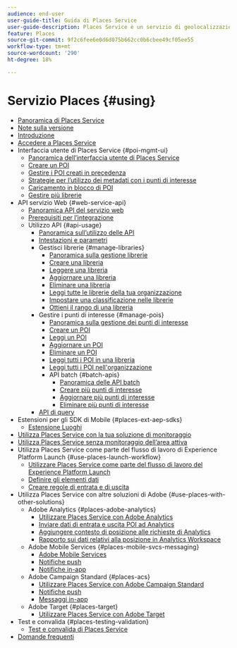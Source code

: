 ```yaml
---
audience: end-user
user-guide-title: Guida di Places Service
user-guide-description: Places Service è un servizio di geolocalizzazione che consente alle app mobili che supportano la localizzazione di comprendere il contesto della posizione.
feature: Places
source-git-commit: 9f2c6fee6e0d6d075b662cc0b6cbee49cf05ee55
workflow-type: tm+mt
source-wordcount: '290'
ht-degree: 18%

---
```



# Servizio Places {#using}

+ [Panoramica di Places Service](home.md)
+ [Note sulla versione](release-notes.md)
+ [Introduzione](getting-started.md)
+ [Accedere a Places Service](places-gain-access.md)
+ Interfaccia utente di Places Service {#poi-mgmt-ui}
   + [Panoramica dell’interfaccia utente di Places Service](poi-mgmt-ui/poi-mgmt-ui-overview.md)
   + [Creare un POI](poi-mgmt-ui/create-a-poi-ui.md)
   + [Gestire i POI creati in precedenza](poi-mgmt-ui/managing-pois-in-the-places-ui.md)
   + [Strategie per l’utilizzo dei metadati con i punti di interesse](poi-mgmt-ui/metadata-with-pois.md)
   + [Caricamento in blocco di POI](poi-mgmt-ui/bulk-upload-pois.md)
   + [Gestire più librerie](poi-mgmt-ui/manage-libraries-in-the-places-ui.md)
+ API servizio Web {#web-service-api}
   + [Panoramica API del servizio web](web-service-api/places-web-services.md)
   + [Prerequisiti per l’integrazione](web-service-api/adobe-i-o-integration.md)
   + Utilizzo API {#api-usage}
      + [Panoramica sull’utilizzo delle API](web-service-api/api-usage/api-usage-overview.md)
      + [Intestazioni e parametri](web-service-api/api-usage/headers-and-parameters.md)
      + Gestisci librerie {#manage-libraries}
         + [Panoramica sulla gestione librerie](web-service-api/api-usage/manage-libraries/manage-libraries.md)
         + [Creare una libreria](web-service-api/api-usage/manage-libraries/create-a-library.md)
         + [Leggere una libreria](web-service-api/api-usage/manage-libraries/read-a-library.md)
         + [Aggiornare una libreria](web-service-api/api-usage/manage-libraries/update-a-library.md)
         + [Eliminare una libreria](web-service-api/api-usage/manage-libraries/delete-a-library.md)
         + [Leggi tutte le librerie della tua organizzazione](web-service-api/api-usage/manage-libraries/read-all-libraries-in-your-organization.md)
         + [Impostare una classificazione nelle librerie](web-service-api/api-usage/manage-libraries/set-a-ran-on-your-libraries.md)
         + [Ottieni il rango di una libreria](web-service-api/api-usage/manage-libraries/get-a-librarys-rank.md)
      + Gestire i punti di interesse {#manage-pois}
         + [Panoramica sulla gestione dei punti di interesse](web-service-api/api-usage/manage-pois/manage-pois.md)
         + [Creare un POI](web-service-api/api-usage/manage-pois/create-a-poi.md)
         + [Leggi un POI](web-service-api/api-usage/manage-pois/read-a-poi.md)
         + [Aggiornare un POI](web-service-api/api-usage/manage-pois/update-a-poi.md)
         + [Eliminare un POI](web-service-api/api-usage/manage-pois/delete-a-poi.md)
         + [Leggi tutti i POI in una libreria](web-service-api/api-usage/manage-pois/read-all-pois-in-a-library.md)
         + [Leggi tutti i POI nell&#39;organizzazione](web-service-api/api-usage/manage-pois/read-all-pois-in-your-organization.md)
         + API batch {#batch-apis}
            + [Panoramica delle API batch](web-service-api/api-usage/manage-pois/batch-apis/batch-apis.md)
            + [Creare più punti di interesse](web-service-api/api-usage/manage-pois/batch-apis/create-multiple-pois.md)
            + [Aggiornare più punti di interesse](web-service-api/api-usage/manage-pois/batch-apis/update-multiple-pois.md)
            + [Eliminare più punti di interesse](web-service-api/api-usage/manage-pois/batch-apis/delete-multiple-pois.md)
      + [API di query](web-service-api/api-usage/query-apis.md)
+ Estensioni per gli SDK di Mobile {#places-ext-aep-sdks}
   + [Estensione Luoghi](places-ext-aep-sdks/places-extension/places-extension.md)
+ [Utilizza Places Service con la tua soluzione di monitoraggio](using-your-own-monitor.md)
+ [Utilizza Places Service senza monitoraggio dell’area attiva](use-places-without-active-monitoring.md)
+ Utilizza Places Service come parte del flusso di lavoro di Experience Platform Launch {#use-places-launch-workflow}
   + [Utilizzare Places Service come parte del flusso di lavoro del Experience Platform Launch](use-places-launch-workflow/places-launch-workflow.md)
   + [Definire gli elementi dati](use-places-launch-workflow/define-data-elements.md)
   + [Creare regole di entrata e di uscita](use-places-launch-workflow/create-rule-places-property.md)
+ Utilizza Places Service con altre soluzioni di Adobe {#use-places-with-other-solutions}
   + Adobe Analytics {#places-adobe-analytics}
      + [Utilizzare Places Service con Adobe Analytics](use-places-with-other-solutions/places-adobe-analytics/use-places-analytics-overview.md)
      + [Inviare dati di entrata e uscita POI ad Analytics](use-places-with-other-solutions/places-adobe-analytics/use-places-adobe-analytics.md)
      + [Aggiungere contesto di posizione alle richieste di Analytics](use-places-with-other-solutions/places-adobe-analytics/run-reports-aa-places-data.md)
      + [Rapporto sui dati relativi alla posizione in Analytics Workspace](use-places-with-other-solutions/places-adobe-analytics/places-in-workspace.md)
   + Adobe Mobile Services {#places-mobile-svcs-messaging}
      + [Adobe Mobile Services](use-places-with-other-solutions/places-mobile-svcs-for-messaging/use-places-mobie-svcs-messaging.md)
      + [Notifiche push](use-places-with-other-solutions/places-mobile-svcs-for-messaging/mobile-svcs-messaging-push.md)
      + [Notifiche in-app](use-places-with-other-solutions/places-mobile-svcs-for-messaging/mobile-svcs-messaging-inapp.md)
   + Adobe Campaign Standard {#places-acs}
      + [Utilizzare Places Service con Adobe Campaign Standard](use-places-with-other-solutions/places-acs/places-acs-overview.md)
      + [Notifiche push](use-places-with-other-solutions/places-acs/places-acs-push-notifications.md)
      + [Messaggi in-app](use-places-with-other-solutions/places-acs/places-acs-in-app-messages.md)
   + Adobe Target {#places-target}
      + [Utilizzare Places Service con Adobe Target](use-places-with-other-solutions/places-target/places-target.md)
+ Test e convalida {#places-testing-validation}
   + [Test e convalida di Places Service](places-testing-validation/test-validate-places.md)
+ [Domande frequenti](places-faqs.md)
